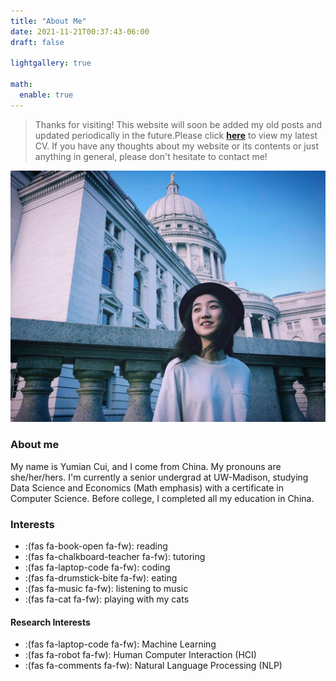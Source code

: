 ```yaml
---
title: "About Me"
date: 2021-11-21T00:37:43-06:00
draft: false

lightgallery: true

math:
  enable: true
---
```


> Thanks for visiting! This website will soon be added my old posts and updated periodically in the future.Please click **[here](/pdf/Yumian_Resume_2023.pdf)** to view my latest CV. If you have any thoughts about my website or its contents or just anything in general, please don't hesitate to contact me! 

![c.r. Yizhou Lu](/images/Yumian-Capitol.jpg "May 2020 at Wisconsin State Capitol")

### About me

My name is Yumian Cui, and I come from China. My pronouns are she/her/hers. I'm currently a senior undergrad at UW-Madison, studying Data Science and Economics (Math emphasis) with a certificate in Computer Science. Before college, I completed all my education in China. 

### Interests 

* :(fas fa-book-open fa-fw): reading
* :(fas fa-chalkboard-teacher fa-fw): tutoring
* :(fas fa-laptop-code fa-fw): coding
* :(fas fa-drumstick-bite fa-fw): eating
* :(fas fa-music fa-fw): listening to music
* :(fas fa-cat fa-fw): playing with my cats

#### Research Interests

* :(fas fa-laptop-code fa-fw): Machine Learning
* :(fas fa-robot fa-fw): Human Computer Interaction (HCI)
* :(fas fa-comments fa-fw): Natural Language Processing (NLP)






